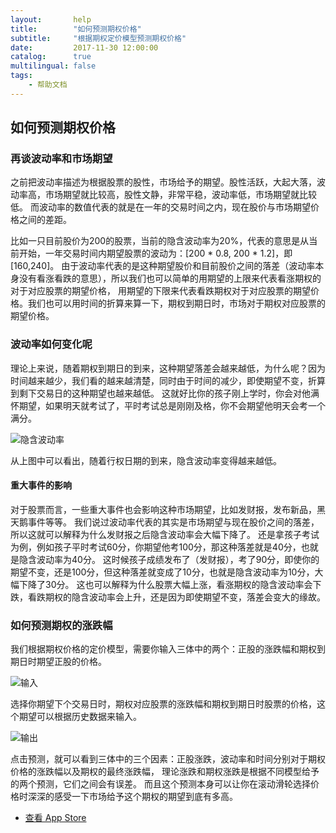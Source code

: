 ```yaml
---
layout:       help
title:        "如何预测期权价格"
subtitle:     "根据期权定价模型预测期权价格"
date:         2017-11-30 12:00:00
catalog:      true
multilingual: false
tags:
    - 帮助文档
---
```



## 如何预测期权价格

### 再谈波动率和市场期望

之前把波动率描述为根据股票的股性，市场给予的期望。股性活跃，大起大落，波动率高，市场期望就比较高，股性文静，非常平稳，波动率低，市场期望就比较低。
而波动率的数值代表的就是在一年的交易时间之内，现在股价与市场期望价格之间的差距。

比如一只目前股价为200的股票，当前的隐含波动率为20%，代表的意思是从当前开始，一年交易时间内期望股票的波动为：[200 * 0.8, 200 * 1.2]，即[160,240]。
由于波动率代表的是这种期望股价和目前股价之间的落差（波动率本身没有看涨看跌的意思），所以我们也可以简单的用期望的上限来代表看涨期权的对于对应股票的期望价格，
用期望的下限来代表看跌期权对于对应股票的期望价格。我们也可以用时间的折算来算一下，期权到期日时，市场对于期权对应股票的期望价格。

### 波动率如何变化呢

理论上来说，随着期权到期日的到来，这种期望落差会越来越低，为什么呢？因为时间越来越少，我们看的越来越清楚，同时由于时间的减少，即使期望不变，折算到剩下交易日的这种期望也越来越低。
这就好比你的孩子刚上学时，你会对他满怀期望，如果明天就考试了，平时考试总是刚刚及格，你不会期望他明天会考一个满分。

<img src="{{ site.baseurl }}/img/forecast/forecast_vol.png" alt="隐含波动率" class="inline"/>

从上图中可以看出，随着行权日期的到来，隐含波动率变得越来越低。

#### 重大事件的影响

对于股票而言，一些重大事件也会影响这种市场期望，比如发财报，发布新品，黑天鹅事件等等。
我们说过波动率代表的其实是市场期望与现在股价之间的落差，所以这就可以解释为什么发财报之后隐含波动率会大幅下降了。
还是拿孩子考试为例，例如孩子平时考试60分，你期望他考100分，那这种落差就是40分，也就是隐含波动率为40分。
这时候孩子成绩发布了（发财报），考了90分，即使你的期望不变，还是100分，但这种落差就变成了10分，也就是隐含波动率为10分，大幅下降了30分。
这也可以解释为什么股票大幅上涨，看涨期权的隐含波动率会下跌，看跌期权的隐含波动率会上升，还是因为即使期望不变，落差会变大的缘故。

### 如何预测期权的涨跌幅
我们根据期权价格的定价模型，需要你输入三体中的两个：正股的涨跌幅和期权到期日时期望正股的价格。

<img src="{{ site.baseurl }}/img/forecast/forecast_input.png" alt="输入" class="inline"/>

选择你期望下个交易日时，期权对应股票的涨跌幅和期权到期日时股票的价格，这个期望可以根据历史数据来输入。

<img src="{{ site.baseurl }}/img/forecast/forecast_output.png" alt="输出" class="inline"/>

点击预测，就可以看到三体中的三个因素：正股涨跌，波动率和时间分别对于期权价格的涨跌幅以及期权的最终涨跌幅，
理论涨跌和期权涨跌是根据不同模型给予的两个预测，它们之间会有误差。
而且这个预测本身可以让你在滚动滑轮选择价格时深深的感受一下市场给予这个期权的期望到底有多高。

-  [查看 App Store][1]

[1]: http://itunes.apple.com/us/app/id1228960496